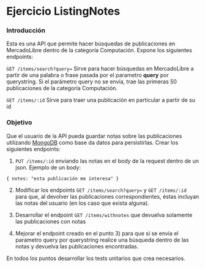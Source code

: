 Ejercicio ListingNotes
=======

### Introducción
Esta es una API que permite hacer búsquedas de publicaciones en MercadoLibre dentro de la categoría Computación.
Expone los siguientes endpoints:

`GET /items/search?query=`
Sirve para hacer búsquedas en MercadoLibre a partir de una palabra o frase pasada por el parametro **query** por querystring.
Si el parámetro query no se envía, trae las primeras 50 publicaciones de la categoría Computación.

`GET /items/:id`
Sirve para traer una publicación en particular a partir de su id

### Objetivo
Que el usuario de la API pueda guardar notas sobre las publicaciones utilizando [MongoDB](https://docs.mongodb.org/ecosystem/drivers/csharp/) como base da datos para persistirlas.
Crear los siguientes endpoints:

1) `PUT /items/:id` enviando las notas en el body de la request dentro de un json.
Ejemplo de un body:
```
{ notes: "esta publicación me interesa" }
```

2) Modificar los endpoints `GET /items/search?query=` y `GET /items/:id` para que, al devolver las publicaciones correspondientes, éstas incluyan las notas del usuario (en los caso que exista alguna).

3) Desarrollar el endpoint `GET /items/withnotes` que devuelva solamente las publicaciones con notas

4) Mejorar el endpoint creado en el punto 3) para que si se envía el parametro query por querystring realice una búsqueda dentro de las notas y devuelva las publicaciones encontradas.

En todos los puntos desarrollar los tests unitarios que crea necesarios.
